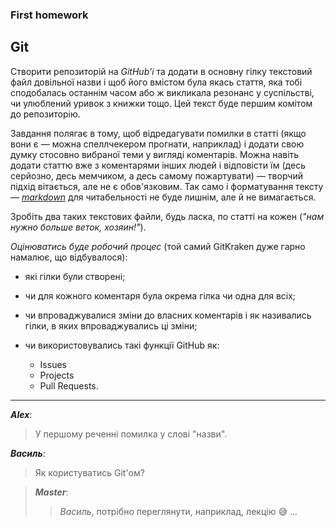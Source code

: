 ### **First homework**
## Git

Створити репозиторій на _GitHub'і_ та додати в основну гілку текстовий файл довільної назви
і щоб його вмістом була якась стаття, яка тобі сподобалась останнім часом або ж викликала
резонанс у суспільстві, чи улюблений уривок з книжки тощо. Цей текст буде першим комітом
до репозиторію.

Завдання полягає в тому, щоб відредагувати помилки в статті (якщо вони є — можна
спеллчекером прогнати, наприклад) і додати свою думку стосовно вибраної теми у вигляді
коментарів. Можна навіть додати статтю вже з коментарями інших людей і відповісти їм (десь
серйозно, десь мемчиком, а десь самому пожартувати) — творчий підхід вітається, але не є
обов'язковим. Так само і форматування тексту — [_markdown_](https://guides.github.com/features/mastering-markdown/)
для читабельності не буде лишнім,
але й не вимагається.

Зробіть два таких текстових файли, будь ласка, по статті на кожен (_"нам нужно больше
веток, хозяин!"_).

_Оцінюватись буде робочий процес_ 
(той самий GitKraken дуже гарно намалює, що відбувалося):

* які гілки були створені;

* чи для кожного коментаря була окрема гілка чи одна для всіх;

* чи впроваджувалися зміни до власних коментарів і як називались гілки, в яких
впроваджувались ці зміни;

* чи використовувались такі функції GitHub як: 
	- Issues 
	- Projects 
	- Pull Requests.

-----------------------
**_Alex_**:

> У першому реченні помилка у слові "назви".

**_Василь_**:

> Як користуватись Git'ом?

>**_Master_**:
>
> > _Василь_, потрібно переглянути, наприклад, лекцію :sweat_smile: ...
